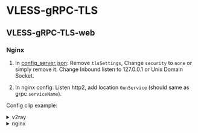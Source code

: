 # VLESS-gRPC-TLS

## VLESS-gRPC-TLS-web

### Nginx

1. In [config_server.json](config_server.json): Remove `tlsSettings`, Change `security` to `none` or simply remove it. Change Inbound listen to 127.0.0.1 or Unix Domain Socket.

2. In nginx config: Listen http2, add location `GunService` (should same as grpc `serviceName`).

Config clip example:

<details>

<summary>v2ray</summary>

> `/etc/v2ray/config.json` (server side)

```json
{
    "log": {
        "loglevel": "warning"
    },
    "inbounds": [
        {
            "listen": "127.0.0.1",
            "port": 9000,
            "protocol": "vless",
            "settings": {
                "clients": [
                    {
                        "id": "",
                        "email": "love@v2fly.org"
                    }
                ],
                "decryption": "none"
            },
            "streamSettings": {
                "network": "gun",
                "grpcSettings": {
                    "serviceName": "GunService"
                }
            }
        }
    ],
    "outbounds": [
        {
            "protocol": "freedom",
            "tag": "direct"
        }
    ]
}
```

</details>

<details>

<summary>nginx</summary>

> `/etc/nginx/conf.d/yourdomain.conf`

```nginx
server {
    # ......
    listen 443 ssl http2;
    listen [::]:443 ssl http2;
    # ......
    location /GunService/Tun {
        if ($request_method != "POST" ) {
            return 404;
        }
        client_max_body_size 0;
        client_body_timeout 1h;
        grpc_read_timeout 1h;
        grpc_pass grpc://127.0.0.1:9000;
        grpc_set_header X-Real-IP $http_x_forwarded_for;
        grpc_set_header X-Forwarded-For $proxy_protocol_addr;
    }
    # ......
}
```

</details>
